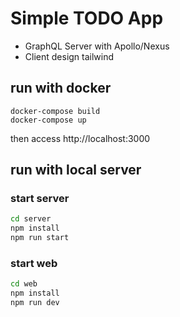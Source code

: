# Simple TODO App

- GraphQL Server with Apollo/Nexus
- Client design tailwind

## run with docker

```
docker-compose build
docker-compose up
```

then access http://localhost:3000

## run with local server

### start server

```bash
cd server
npm install
npm run start
```

### start web

```bash
cd web
npm install
npm run dev
```
